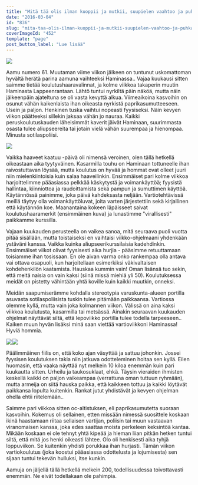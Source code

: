 ```yaml
---
title: "Mitä tää olis ilman kuoppii ja mutkii, suupielen vaahtoo ja puhkaistuja kuplii?"
date: "2016-03-04"
id: "836"
slug: "mita-taa-olis-ilman-kuoppii-ja-mutkii-suupielen-vaahtoo-ja-puhkaistuja-kuplii"
coverImageId: "452"
template: "page"
post_button_label: "Lue lisää"
---
```


[![](/images/2016-03-01-2B10.09.38-2B1.png)](https://qpm.kda.mybluehost.me/wp-content/uploads/2016/03/2016-03-01-2B10.09.38-2B1.png)

  

Aamu numero 61. Muutaman viime viikon jälkeen on tuntunut uskomattoman hyvältä herätä parina aamuna vaihteeksi Haminassa.. Vajaa kuukausi sitten saimme tietää koulutushaaravalinnat, ja kolme viikkoa takaperin muutin Haminasta Lappeenrantaan. Lähtö tuntui nyrkiltä päin näköä, mutta näin jälkeenpäin ajateltuna se oli vasta kevyttä alkua. Viimeaikoina kasvoihin on osunut vähän kaikenlaista ihan oikeasta nyrkistä paprikasumutteeseen. Usein ja paljon. Henkinen tuska vaihtui nopeasti fyysiseksi. Näin kevyen viikon päätteeksi sillekin jaksaa vähän jo nauraa. Kaikki peruskoulutuskauden läheisimmät kaverit jäivät Haminaan, suurimmasta osasta tulee aliupseereita tai jotain vielä vähän suurempaa ja hienompaa. Minusta sotilaspoliisi.

  

[![](/images/2016-02-15-2B09.48.15-2B1.png)](https://qpm.kda.mybluehost.me/wp-content/uploads/2016/03/2016-02-15-2B09.48.15-2B1.png)

  

Vaikka haaveet kaatuu -päivä oli nimensä veroinen, olen tällä hetkellä oikeastaan aika tyytyväinen. Kasarmilla touhu on Haminaan tottuneelle ihan raivostuttavan löysää, mutta koulutus on hyvää ja hommat ovat olleet juuri niin mielenkiintoisia kuin salaa haaveilinkin. Ensimmäiset pari kolme viikkoa harjoittelimme pääasiassa pelkkää käskytystä ja voimankäyttöä; fyysistä hallintaa, kiinniottoa ja raudoittamista sekä pampun ja sumuttimen käyttöä. Käytännössä painimme, joka päivä kahdeksasta neljään. Vartiotehtävissä meillä täytyy olla voimankäyttöluvat, joita varten järjestettiin sekä kirjallinen että käytännön koe. Maanantaina kokeen läpäisseet saivat koulutushaaramerkit (ensimmäinen kuva) ja lunastimme "virallisesti" paikkamme kurssilla.

  

Vajaan kuukauden perusteella on vaikea sanoa, mitä seuraava puoli vuotta pitää sisällään, mutta toistaiseksi en vaihtaisi viikko-ohjelmaani yhdenkään ystäväni kanssa. Vaikka kuinka aliupseerikurssilaisia kadehdinkin. Ensimmäiset viikot olivat fyysisesti aika hurjia - pääsimme retuuttamaan toisiamme ihan tosissaan. En ole aivan varma onko rankempaa olla antava vai ottava osapuoli, kun harjoitellaan esimerkiksi väkivaltaisen kohdehenkilön kaatamista. Hauskaa kummin vain! Oman lisänsä tuo sekin, että meitä naisia on vain kaksi (siinä missä miehiä yli 50). Koulutuksessa meidät on pistetty vähintään yhtä koville kuin kaikki muutkin, onneksi.  
  
Meidän saapumiserämme kohdalla stereotypia varuskunta-alueen portilla asuvasta sotilaspoliisista tuskin tulee pitämään paikkaansa. Vartiossa olemme kyllä, mutta vain joka kolmannen viikon. Välissä on aina kaksi viikkoa koulutusta, kasarmilla tai metsässä. Ainakin seuraavan kuukauden ohjelmat näyttävät siltä, että lepoviikko portilla tulee todella tarpeeseen.. Kaiken muun hyvän lisäksi minä saan viettää vartioviikkoni Haminassa! Hyviä hommia.  
  

[![](/images/2016-02-08-2B02.29.27-2B1-200x300.png)](https://qpm.kda.mybluehost.me/wp-content/uploads/2016/03/2016-02-08-2B02.29.27-2B1.png)[![](/images/2016-02-22-2B08.46.44-2B1-200x300.png)](https://qpm.kda.mybluehost.me/wp-content/uploads/2016/03/2016-02-22-2B08.46.44-2B1.png)

  
Päälimmäinen fiilis on, että koko ajan väsyttää ja sattuu johonkin. Jossei fyysisen koulutuksen takia niin jatkuva odotteleminen hoitaa sen kyllä. Eilen huomasin, että vaaka näyttää nyt melkein 10 kiloa enemmän kuin pari kuukautta sitten. Urheilu ja taukosuklaat, ehkä. Täysin vieraiden ihmisten keskellä kaikki on paljon vaikeampaa (verrattuna oman tuttuun ryhmään), mutta armeija on siitä hauska paikka, että kaikkeen tottuu ja kaikki löytävät paikkansa lopulta kuitenkin. Rankat jutut yhdistävät ja kevyen ohjelman ohella ehtii riitelemään..  
  
Saimme pari viikkoa sitten oc-altistuksen, eli paprikasumutetta suoraan kasvoihin. Kokemus oli sellainen, etten missään nimessä suosittele koskaan ikinä haastamaan riitaa sellaisen vartijan, poliisin tai muun vastaavan viranomaisen kanssa, joka edes saattaa moista perkeleen keksintöä kantaa. Mikään koskaan ei ole tehnyt yhtä kipeää ja hieman liian pitkän hetken tuntui siltä, että mitä jos henki oikeasti lähtee. Olo oli henkisesti aika tyhjä loppuviikon. Se kuitenkin yhdisti porukkaa ihan hurjasti. Tämän viikon vartiokoulutus (joka koostui pääasiassa odottelusta ja lojumisesta) sen sijaan tuntui tekevän hulluksi, itse kunkin.  
  
Aamuja on jäljellä tällä hetkellä melkein 200, todellisuudessa toivottavasti enemmän. Ne eivät todellakaan ole pahimpia.
